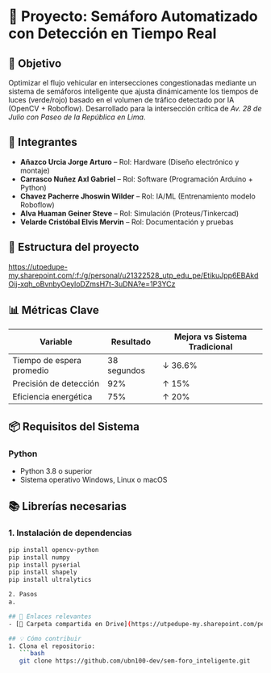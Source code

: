 # 🚦 Proyecto: Semáforo Automatizado con Detección en Tiempo Real

## 🎯 Objetivo
Optimizar el flujo vehicular en intersecciones congestionadas mediante un sistema de semáforos inteligente que ajusta dinámicamente los tiempos de luces (verde/rojo) basado en el volumen de tráfico detectado por IA (OpenCV + Roboflow). Desarrollado para la intersección crítica de *Av. 28 de Julio con Paseo de la República en Lima*.

## 👥 Integrantes
- **Añazco Urcia Jorge Arturo** – Rol: Hardware (Diseño electrónico y montaje)
- **Carrasco Nuñez Axl Gabriel** – Rol: Software (Programación Arduino + Python)
- **Chavez Pacherre Jhoswin Wilder** – Rol: IA/ML (Entrenamiento modelo Roboflow)
- **Alva Huaman Geiner Steve** – Rol: Simulación (Proteus/Tinkercad)
- **Velarde Cristóbal Elvis Mervin** – Rol: Documentación y pruebas

## 📁 Estructura del proyecto
https://utpedupe-my.sharepoint.com/:f:/g/personal/u21322528_utp_edu_pe/EtikuJpp6EBAkdOij-xqh_oBvnbyOeyloDZmsH7t-3uDNA?e=1P3YCz 

## 📊 Métricas Clave
| Variable | Resultado | Mejora vs Sistema Tradicional |
|----------|-----------|-------------------------------|
| Tiempo de espera promedio | 38 segundos | ↓ 36.6% |
| Precisión de detección | 92% | ↑ 15% |
| Eficiencia energética | 75% | ↑ 20% |


## 📦 Requisitos del Sistema

### Python

- Python 3.8 o superior
- Sistema operativo Windows, Linux o macOS

## 📚 Librerías necesarias

### 1. Instalación de dependencias

```bash
pip install opencv-python
pip install numpy
pip install pyserial
pip install shapely
pip install ultralytics

2. Pasos
a.

## 🔗 Enlaces relevantes
- [📂 Carpeta compartida en Drive](https://utpedupe-my.sharepoint.com/personal/u21322528_utp_edu_pe/_layouts/15/onedrive.aspx?id=%2Fpersonal%2Fu21322528_utp_edu_pe%2FDocuments%2FEstructura%20del%20proyecto&ga=1)

## 💡 Cómo contribuir
1. Clona el repositorio:  
   ```bash
   git clone https://github.com/ubn100-dev/sem-foro_inteligente.git

